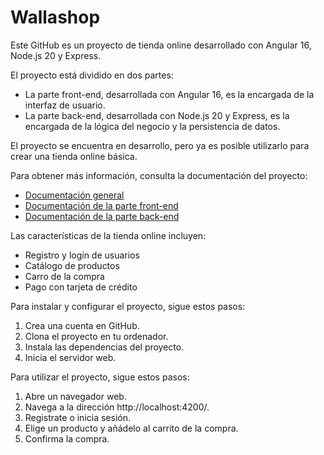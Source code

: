 <!DOCTYPE html>
<html lang="es">
    <head>
        <meta charset="UTF-8">
        <title>Wallashop</title>
    </head>
    <body>
        <h1>Wallashop</h1>
        <p>
            Este GitHub es un proyecto de tienda online desarrollado con Angular
            16, Node.js 20 y Express.
        </p>
        <p>
            El proyecto está dividido en dos partes:
            <ul>
                <li>
                    La parte front-end, desarrollada con Angular 16, es la
                    encargada de la interfaz de usuario.
                </li>
                <li>
                    La parte back-end, desarrollada con Node.js 20 y Express, es
                    la encargada de la lógica del negocio y la persistencia de
                    datos.
                </li>
            </ul>
        </p>
        <p>
            El proyecto se encuentra en desarrollo, pero ya es posible
            utilizarlo para crear una tienda online básica.
        </p>
        <p>
            Para obtener más información, consulta la documentación del
            proyecto:
            <ul>
                <li>
                    <a
                        href="https://github.com/kevposesp/wallashop_Angular16_nodeJS20_express.git/blob/main/README.md">Documentación
                        general</a>
                </li>
                <li>
                    <a
                        href="https://github.com/kevposesp/wallashop_Angular16_nodeJS20_express.git/blob/main/docs/front-end.md">Documentación
                        de la parte front-end</a>
                </li>
                <li>
                    <a
                        href="https://github.com/kevposesp/wallashop_Angular16_nodeJS20_express.git/blob/main/docs/back-end.md">Documentación
                        de la parte back-end</a>
                </li>
            </ul>
        </p>
        <p>
            Las características de la tienda online incluyen:
            <ul>
                <li>Registro y login de usuarios</li>
                <li>Catálogo de productos</li>
                <li>Carro de la compra</li>
                <li>Pago con tarjeta de crédito</li>
            </ul>
        </p>
        <p>
            Para instalar y configurar el proyecto, sigue estos pasos:
            <ol>
                <li>Crea una cuenta en GitHub.</li>
                <li>Clona el proyecto en tu ordenador.</li>
                <li>Instala las dependencias del proyecto.</li>
                <li>Inicia el servidor web.</li>
            </ol>
        </p>
        <p>
            Para utilizar el proyecto, sigue estos pasos:
            <ol>
                <li>Abre un navegador web.</li>
                <li>Navega a la dirección http://localhost:4200/.</li>
                <li>Registrate o inicia sesión.</li>
                <li>Elige un producto y añádelo al carrito de la compra.</li>
                <li>Confirma la compra.</li>
            </ol>
        </p>
    </body>
</html>